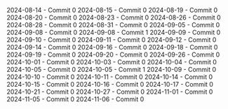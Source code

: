 2024-08-14 - Commit 0
2024-08-15 - Commit 0
2024-08-19 - Commit 0
2024-08-20 - Commit 0
2024-08-23 - Commit 0
2024-08-26 - Commit 0
2024-08-28 - Commit 0
2024-08-31 - Commit 0
2024-09-05 - Commit 0
2024-09-08 - Commit 0
2024-09-08 - Commit 1
2024-09-09 - Commit 0
2024-09-10 - Commit 0
2024-09-11 - Commit 0
2024-09-12 - Commit 0
2024-09-14 - Commit 0
2024-09-16 - Commit 0
2024-09-18 - Commit 0
2024-09-19 - Commit 0
2024-09-20 - Commit 0
2024-09-26 - Commit 0
2024-10-01 - Commit 0
2024-10-03 - Commit 0
2024-10-04 - Commit 0
2024-10-05 - Commit 0
2024-10-05 - Commit 1
2024-10-09 - Commit 0
2024-10-10 - Commit 0
2024-10-11 - Commit 0
2024-10-14 - Commit 0
2024-10-15 - Commit 0
2024-10-16 - Commit 0
2024-10-17 - Commit 0
2024-10-21 - Commit 0
2024-10-27 - Commit 0
2024-11-01 - Commit 0
2024-11-05 - Commit 0
2024-11-06 - Commit 0

